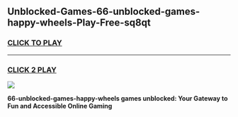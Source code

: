 
## Unblocked-Games-66-unblocked-games-happy-wheels-Play-Free-sq8qt
<h3>
<a href="https://premium76.site?title=66-unblocked-games-happy-wheels&ref=23A">CLICK TO PLAY</a></h3>
<hr>

<h3>
<a href="https://premium76.site?title=66-unblocked-games-happy-wheels&ref=23A">CLICK 2 PLAY</a>
  
</h3>

<a href="https://premium76.site?title=66-unblocked-games-happy-wheels&ref=23A"><img src="https://clearcache.store/games.png"></a>


**66-unblocked-games-happy-wheels games unblocked: Your Gateway to Fun and Accessible Online Gaming**
